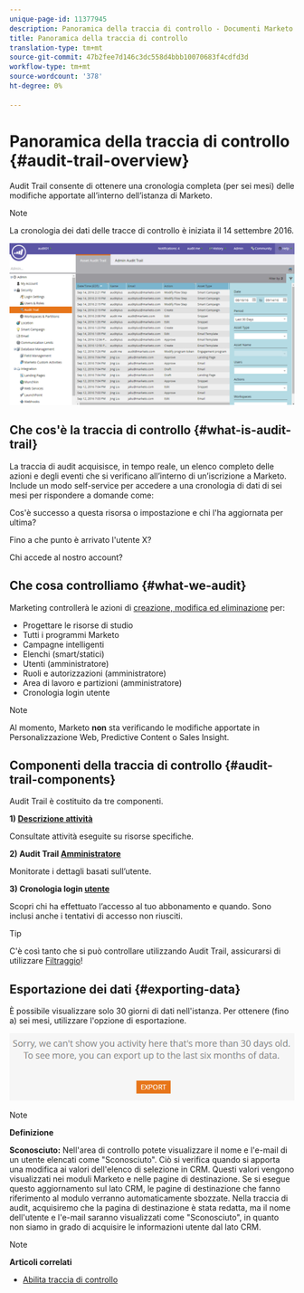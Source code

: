 ```yaml
---
unique-page-id: 11377945
description: Panoramica della traccia di controllo - Documenti Marketo - Documentazione del prodotto
title: Panoramica della traccia di controllo
translation-type: tm+mt
source-git-commit: 47b2fee7d146c3dc558d4bbb10070683f4cdfd3d
workflow-type: tm+mt
source-wordcount: '378'
ht-degree: 0%

---
```



# Panoramica della traccia di controllo {#audit-trail-overview}

Audit Trail consente di ottenere una cronologia completa (per sei mesi) delle modifiche apportate all’interno dell’istanza di Marketo.

>[!NOTE]
>
>La cronologia dei dati delle tracce di controllo è iniziata il 14 settembre 2016.

![](assets/one.png)

## Che cos&#39;è la traccia di controllo {#what-is-audit-trail}

La traccia di audit acquisisce, in tempo reale, un elenco completo delle azioni e degli eventi che si verificano all’interno di un’iscrizione a Marketo. Include un modo self-service per accedere a una cronologia di dati di sei mesi per rispondere a domande come:

Cos&#39;è successo a questa risorsa o impostazione e chi l&#39;ha aggiornata per ultima?

Fino a che punto è arrivato l&#39;utente X?

Chi accede al nostro account?

## Che cosa controlliamo {#what-we-audit}

Marketing controllerà le azioni di [creazione, modifica ed eliminazione](http://docs.marketo.com/display/DOCS/Change+Details+in+Audit+Trail) per:

* Progettare le risorse di studio
* Tutti i programmi Marketo
* Campagne intelligenti
* Elenchi (smart/statici)
* Utenti (amministratore)
* Ruoli e autorizzazioni (amministratore)
* Area di lavoro e partizioni (amministratore)
* Cronologia login utente

>[!NOTE]
>
>Al momento, Marketo **non** sta verificando le modifiche apportate in Personalizzazione Web, Predictive Content o Sales Insight.

## Componenti della traccia di controllo {#audit-trail-components}

Audit Trail è costituito da tre componenti.

**1) [Descrizione attività](http://docs.marketo.com/display/DOCS/Change+Details+in+Audit+Trail#ChangeDetailsinAuditTrail-AssetAuditTrail)**

Consultate attività eseguite su risorse specifiche.

**2) Audit Trail [Amministratore](http://docs.marketo.com/display/DOCS/Change+Details+in+Audit+Trail#ChangeDetailsinAuditTrail-AdminAuditTrail)**

Monitorate i dettagli basati sull’utente.

**3) Cronologia login [utente](http://docs.marketo.com/display/DOCS/User+Login+History)**

Scopri chi ha effettuato l’accesso al tuo abbonamento e quando. Sono inclusi anche i tentativi di accesso non riusciti.

>[!TIP]
>
>C&#39;è così tanto che si può controllare utilizzando Audit Trail, assicurarsi di utilizzare [Filtraggio](http://docs.marketo.com/display/DOCS/Filtering+in+Audit+Trail)!

## Esportazione dei dati {#exporting-data}

È possibile visualizzare solo 30 giorni di dati nell&#39;istanza. Per ottenere (fino a) sei mesi, utilizzare l&#39;opzione di esportazione.

![](assets/two.png)

>[!NOTE]
>
>**Definizione**
>
>**Sconosciuto:** Nell&#39;area di controllo potete visualizzare il nome e l&#39;e-mail di un utente elencati come &quot;Sconosciuto&quot;. Ciò si verifica quando si apporta una modifica ai valori dell&#39;elenco di selezione in CRM. Questi valori vengono visualizzati nei moduli Marketo e nelle pagine di destinazione. Se si esegue questo aggiornamento sul lato CRM, le pagine di destinazione che fanno riferimento al modulo verranno automaticamente sbozzate. Nella traccia di audit, acquisiremo che la pagina di destinazione è stata redatta, ma il nome dell&#39;utente e l&#39;e-mail saranno visualizzati come &quot;Sconosciuto&quot;, in quanto non siamo in grado di acquisire le informazioni utente dal lato CRM.

>[!NOTE]
>
>**Articoli correlati**
>
>* [Abilita traccia di controllo](enable-audit-trail.md)

>



